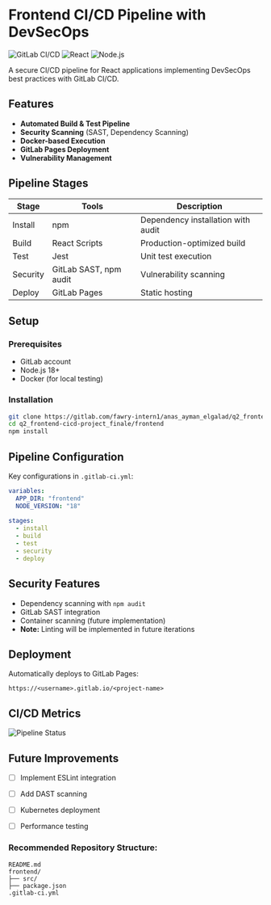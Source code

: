 # Frontend CI/CD Pipeline with DevSecOps

![GitLab CI/CD](https://img.shields.io/badge/GitLabCI-%23181717.svg?style=for-the-badge&logo=gitlab&logoColor=white)
![React](https://img.shields.io/badge/React-20232A?style=for-the-badge&logo=react&logoColor=61DAFB)
![Node.js](https://img.shields.io/badge/Node.js-43853D?style=for-the-badge&logo=node.js&logoColor=white)

A secure CI/CD pipeline for React applications implementing DevSecOps best practices with GitLab CI/CD.

## Features

- **Automated Build & Test Pipeline**
- **Security Scanning** (SAST, Dependency Scanning)
- **Docker-based Execution**
- **GitLab Pages Deployment**
- **Vulnerability Management**

## Pipeline Stages

| Stage | Tools | Description |
|-------|-------|-------------|
| Install | npm | Dependency installation with audit |
| Build | React Scripts | Production-optimized build |
| Test | Jest | Unit test execution |
| Security | GitLab SAST, npm audit | Vulnerability scanning |
| Deploy | GitLab Pages | Static hosting |

## Setup

### Prerequisites
- GitLab account
- Node.js 18+
- Docker (for local testing)

### Installation
```bash
git clone https://gitlab.com/fawry-intern1/anas_ayman_elgalad/q2_frontend-cicd-project_finale.git
cd q2_frontend-cicd-project_finale/frontend
npm install
```

## Pipeline Configuration

Key configurations in `.gitlab-ci.yml`:
```yaml
variables:
  APP_DIR: "frontend"
  NODE_VERSION: "18"
  
stages:
  - install
  - build
  - test
  - security
  - deploy
```

## Security Features
- Dependency scanning with `npm audit`
- GitLab SAST integration
- Container scanning (future implementation)
- **Note:** Linting will be implemented in future iterations

## Deployment
Automatically deploys to GitLab Pages:
```
https://<username>.gitlab.io/<project-name>
```

## CI/CD Metrics
![Pipeline Status](https://img.shields.io/gitlab/pipeline-status/fawry-intern1/anas_ayman_elgalad/q2_frontend-cicd-project_finale?branch=main)

## Future Improvements
- [ ] Implement ESLint integration
- [ ] Add DAST scanning
- [ ] Kubernetes deployment
- [ ] Performance testing


### Recommended Repository Structure:
```
README.md
frontend/
├── src/
├── package.json
.gitlab-ci.yml
```
